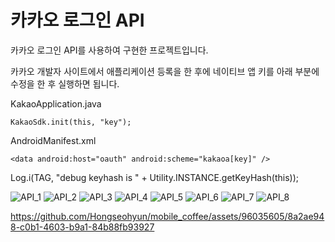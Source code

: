 # 카카오 로그인 API

카카오 로그인 API를 사용하여 구현한 프로젝트입니다.

카카오 개발자 사이트에서 애플리케이션 등록을 한 후에 네이티브 앱 키를 아래 부분에 수정을 한 후 실행하면 됩니다.

KakaoApplication.java
```
KakaoSdk.init(this, "key");
```
AndroidManifest.xml
```
<data android:host="oauth" android:scheme="kakaoa[key]" />
```

Log.i(TAG, "debug keyhash is " + Utility.INSTANCE.getKeyHash(this));



![API_1](https://github.com/Hongseohyun/mobile_coffee/assets/96035605/e47ee66c-7e35-4443-99c2-af1869a66f75)
![API_2](https://github.com/Hongseohyun/mobile_coffee/assets/96035605/fd62b3d6-8984-41c6-9275-4b4414000480)
![API_3](https://github.com/Hongseohyun/mobile_coffee/assets/96035605/0921d1d5-3055-4ad2-9ca9-860430805fa2)
![API_4](https://github.com/Hongseohyun/mobile_coffee/assets/96035605/a12ce1b2-62e5-46e5-82c0-877253a4d82b)
![API_5](https://github.com/Hongseohyun/mobile_coffee/assets/96035605/819926c2-554b-4e58-9da8-07186283729b)
![API_6](https://github.com/Hongseohyun/mobile_coffee/assets/96035605/db415b8a-92e6-4190-9db3-927fecb4933b)
![API_7](https://github.com/Hongseohyun/mobile_coffee/assets/96035605/4a8923b8-98b4-4c5b-a4a6-16453cda36b8)
![API_8](https://github.com/Hongseohyun/mobile_coffee/assets/96035605/6b83390d-b500-41fa-9581-18a36c7c5961)

https://github.com/Hongseohyun/mobile_coffee/assets/96035605/8a2ae948-c0b1-4603-b9a1-84b88fb93927


